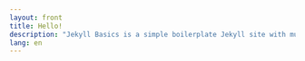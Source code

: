 ```yaml
---
layout: front
title: Hello!
description: "Jekyll Basics is a simple boilerplate Jekyll site with multilingual (and Jekyll+ CMS) support."
lang: en
---
```

